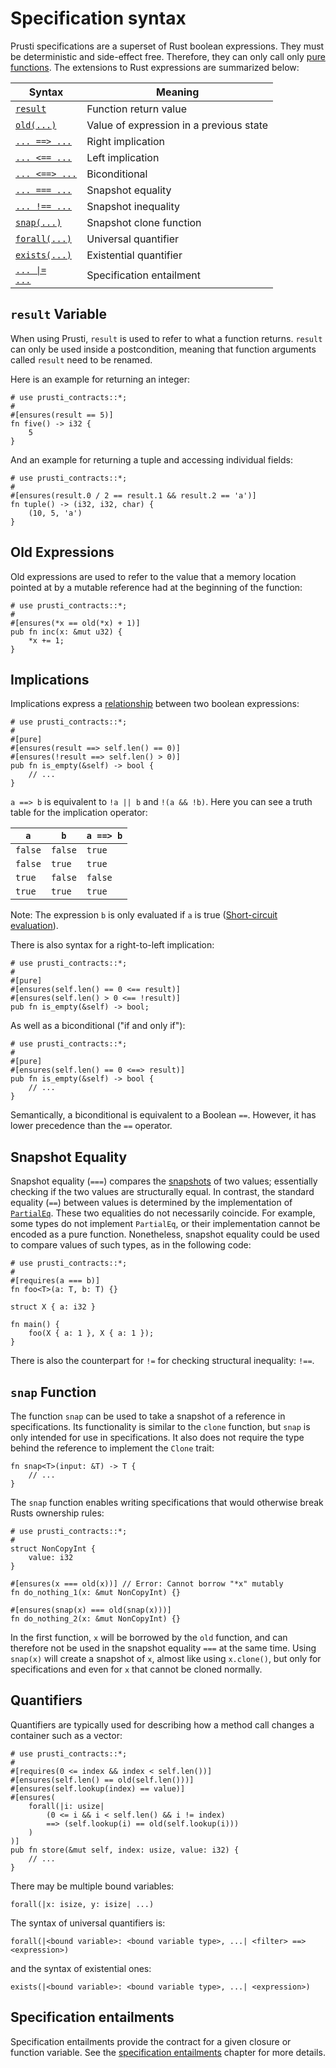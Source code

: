 # Specification syntax

Prusti specifications are a superset of Rust boolean expressions. They must be deterministic and side-effect free. Therefore, they can only call only [pure functions](verify/pure.md). The extensions to Rust expressions are summarized below:

| Syntax | Meaning |
| --- | --- |
| [`result`](#result-variable) | Function return value |
| [`old(...)`](#old-expressions) | Value of expression in a previous state |
| [`... ==> ...`](#implications) | Right implication |
| [`... <== ...`](#implications) | Left implication |
| [`... <==> ...`](#implications) | Biconditional |
| [`... === ...`](#snapshot-equality) | Snapshot equality |
| [`... !== ...`](#snapshot-equality) | Snapshot inequality |
| [`snap(...)`](#snap-function) | Snapshot clone function |
| [`forall(...)`](#quantifiers) | Universal quantifier |
| [`exists(...)`](#quantifiers) | Existential quantifier |
| [<code>... &#x7C;= ...</code>](#specification-entailments) | Specification entailment |


## `result` Variable

When using Prusti, `result` is used to refer to what a function returns.
`result` can only be used inside a postcondition, meaning that function arguments called `result` need to be renamed.

Here is an example for returning an integer:
```rust,noplaypen,ignore
# use prusti_contracts::*;
# 
#[ensures(result == 5)]
fn five() -> i32 {
    5
}
```

And an example for returning a tuple and accessing individual fields:
```rust,noplaypen,ignore
# use prusti_contracts::*;
# 
#[ensures(result.0 / 2 == result.1 && result.2 == 'a')]
fn tuple() -> (i32, i32, char) {
    (10, 5, 'a')
}
```


## Old Expressions

Old expressions are used to refer to the value that a memory location pointed at by a mutable reference had at the beginning of the function:

```rust,noplaypen,ignore
# use prusti_contracts::*;
# 
#[ensures(*x == old(*x) + 1)]
pub fn inc(x: &mut u32) {
    *x += 1;
}
```


## Implications

Implications express a [relationship](https://en.wikipedia.org/wiki/Material_conditional) between two boolean expressions:

```rust,noplaypen,ignore
# use prusti_contracts::*;
# 
#[pure]
#[ensures(result ==> self.len() == 0)]
#[ensures(!result ==> self.len() > 0)]
pub fn is_empty(&self) -> bool {
    // ...
}
```

`a ==> b` is equivalent to `!a || b` and `!(a && !b)`. Here you can see a truth table for the implication operator:

| `a`   | `b`   | `a ==> b` |
|-------|-------|-----------|
| `false` | `false` | `true`      |
| `false` | `true`  | `true`      |
| `true` | `false` | `false`     |
| `true` | `true`  | `true`      |

Note: The expression `b` is only evaluated if `a` is true ([Short-circuit evaluation](https://en.wikipedia.org/wiki/Short-circuit_evaluation)).

There is also syntax for a right-to-left implication:

```rust,noplaypen,ignore
# use prusti_contracts::*;
# 
#[pure]
#[ensures(self.len() == 0 <== result)]
#[ensures(self.len() > 0 <== !result)]
pub fn is_empty(&self) -> bool;
```

As well as a biconditional ("if and only if"):

```rust,noplaypen,ignore
# use prusti_contracts::*;
# 
#[pure]
#[ensures(self.len() == 0 <==> result)]
pub fn is_empty(&self) -> bool {
    // ...
}
```

Semantically, a biconditional is equivalent to a Boolean `==`. However, it has lower precedence than the `==` operator.

## Snapshot Equality

Snapshot equality (`===`) compares the
[snapshots](https://viperproject.github.io/prusti-dev/dev-guide/encoding/types-snap.html)
of two values; essentially checking if the two values are structurally equal. In
contrast, the standard equality (`==`) between values is determined by the
implementation of
[`PartialEq`](https://doc.rust-lang.org/std/cmp/trait.PartialEq.html). These two
equalities do not necessarily coincide. For example, some types do not implement
`PartialEq`, or their implementation cannot be encoded as a pure function.
Nonetheless, snapshot equality could be used to compare values of such types, as
in the following code:

```rust,noplaypen,ignore
# use prusti_contracts::*;
# 
#[requires(a === b)]
fn foo<T>(a: T, b: T) {}

struct X { a: i32 }

fn main() {
    foo(X { a: 1 }, X { a: 1 });
}
```

There is also the counterpart for `!=` for checking structural inequality: `!==`.

## `snap` Function
The function `snap` can be used to take a snapshot of a reference in specifications.
Its functionality is similar to the `clone` function, but `snap` is only intended for use in specifications. It also does not require the type behind the reference to implement the `Clone` trait:
```rust,noplaypen,ignore
fn snap<T>(input: &T) -> T {
    // ...
}
```

The `snap` function enables writing specifications that would otherwise break Rusts ownership rules:
```rust,noplaypenm,ignore
# use prusti_contracts::*;
# 
struct NonCopyInt {
    value: i32
}

#[ensures(x === old(x))] // Error: Cannot borrow "*x" mutably
fn do_nothing_1(x: &mut NonCopyInt) {}

#[ensures(snap(x) === old(snap(x)))]
fn do_nothing_2(x: &mut NonCopyInt) {}
```
In the first function, `x` will be borrowed by the `old` function, and can therefore not be used in the snapshot equality `===` at the same time.
Using `snap(x)` will create a snapshot of `x`, almost like using `x.clone()`, but only for specifications and even for `x` that cannot be cloned normally.

## Quantifiers

Quantifiers are typically used for describing how a method call changes a container such as a vector:

```rust,noplaypen,ignore
# use prusti_contracts::*;
# 
#[requires(0 <= index && index < self.len())]
#[ensures(self.len() == old(self.len()))]
#[ensures(self.lookup(index) == value)]
#[ensures(
    forall(|i: usize|
        (0 <= i && i < self.len() && i != index)
        ==> (self.lookup(i) == old(self.lookup(i)))
    )
)]
pub fn store(&mut self, index: usize, value: i32) {
    // ...
}
```

There may be multiple bound variables:

```plain
forall(|x: isize, y: isize| ...)
```

The syntax of universal quantifiers is:

```plain
forall(|<bound variable>: <bound variable type>, ...| <filter> ==> <expression>)
```

and the syntax of existential ones:

```plain
exists(|<bound variable>: <bound variable type>, ...| <expression>)
```


## Specification entailments

Specification entailments provide the contract for a given closure or function variable. See the [specification entailments](verify/spec_ent.md) chapter for more details.
